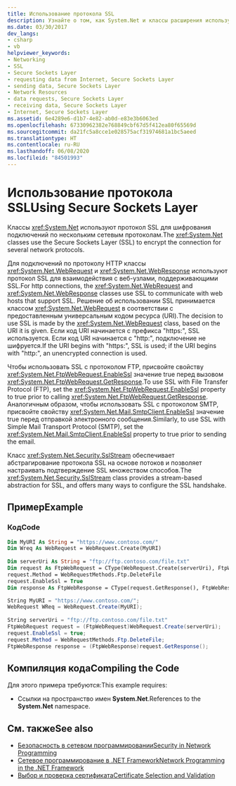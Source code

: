 ```yaml
---
title: Использование протокола SSL
description: Узнайте о том, как System.Net и классы расширения используют SSL для шифрования соединения для нескольких сетевых протоколов в .NET Framework.
ms.date: 03/30/2017
dev_langs:
- csharp
- vb
helpviewer_keywords:
- Networking
- SSL
- Secure Sockets Layer
- requesting data from Internet, Secure Sockets Layer
- sending data, Secure Sockets Layer
- Network Resources
- data requests, Secure Sockets Layer
- receiving data, Secure Sockets Layer
- Internet, Secure Sockets Layer
ms.assetid: 6e4289e6-d1b7-4e82-ab0d-e83e3b6063ed
ms.openlocfilehash: 67330962382e768849cbf67d5f412ea80f65569d
ms.sourcegitcommit: da21fc5a8cce1e028575acf31974681a1bc5aeed
ms.translationtype: HT
ms.contentlocale: ru-RU
ms.lasthandoff: 06/08/2020
ms.locfileid: "84501993"
---
```

# <a name="using-secure-sockets-layer"></a><span data-ttu-id="b7ae0-103">Использование протокола SSL</span><span class="sxs-lookup"><span data-stu-id="b7ae0-103">Using Secure Sockets Layer</span></span>
<span data-ttu-id="b7ae0-104">Классы <xref:System.Net> используют протокол SSL для шифрования подключений по нескольким сетевым протоколам.</span><span class="sxs-lookup"><span data-stu-id="b7ae0-104">The <xref:System.Net> classes use the Secure Sockets Layer (SSL) to encrypt the connection for several network protocols.</span></span>  
  
 <span data-ttu-id="b7ae0-105">Для подключений по протоколу HTTP классы <xref:System.Net.WebRequest> и <xref:System.Net.WebResponse> используют протокол SSL для взаимодействия с веб-узлами, поддерживающими SSL.</span><span class="sxs-lookup"><span data-stu-id="b7ae0-105">For http connections, the <xref:System.Net.WebRequest> and <xref:System.Net.WebResponse> classes use SSL to communicate with web hosts that support SSL.</span></span> <span data-ttu-id="b7ae0-106">Решение об использовании SSL принимается классом <xref:System.Net.WebRequest> в соответствии с предоставленным универсальным кодом ресурса (URI).</span><span class="sxs-lookup"><span data-stu-id="b7ae0-106">The decision to use SSL is made by the <xref:System.Net.WebRequest> class, based on the URI it is given.</span></span> <span data-ttu-id="b7ae0-107">Если код URI начинается с префикса "https:", SSL используется. Если код URI начинается с "http:", подключение не шифруется.</span><span class="sxs-lookup"><span data-stu-id="b7ae0-107">If the URI begins with "https:", SSL is used; if the URI begins with "http:", an unencrypted connection is used.</span></span>  
  
 <span data-ttu-id="b7ae0-108">Чтобы использовать SSL с протоколом FTP, присвойте свойству <xref:System.Net.FtpWebRequest.EnableSsl> значение true перед вызовом <xref:System.Net.FtpWebRequest.GetResponse>.</span><span class="sxs-lookup"><span data-stu-id="b7ae0-108">To use SSL with File Transfer Protocol (FTP), set the <xref:System.Net.FtpWebRequest.EnableSsl> property to true prior to calling <xref:System.Net.FtpWebRequest.GetResponse>.</span></span> <span data-ttu-id="b7ae0-109">Аналогичным образом, чтобы использовать SSL с протоколом SMTP, присвойте свойству <xref:System.Net.Mail.SmtpClient.EnableSsl> значение true перед отправкой электронного сообщения.</span><span class="sxs-lookup"><span data-stu-id="b7ae0-109">Similarly, to use SSL with Simple Mail Transport Protocol (SMTP), set the <xref:System.Net.Mail.SmtpClient.EnableSsl> property to true prior to sending the email.</span></span>  
  
 <span data-ttu-id="b7ae0-110">Класс <xref:System.Net.Security.SslStream> обеспечивает абстрагирование протокола SSL на основе потоков и позволяет настраивать подтверждение SSL множеством способов.</span><span class="sxs-lookup"><span data-stu-id="b7ae0-110">The <xref:System.Net.Security.SslStream> class provides a stream-based abstraction for SSL, and offers many ways to configure the SSL handshake.</span></span>  
  
## <a name="example"></a><span data-ttu-id="b7ae0-111">Пример</span><span class="sxs-lookup"><span data-stu-id="b7ae0-111">Example</span></span>  
  
### <a name="code"></a><span data-ttu-id="b7ae0-112">Код</span><span class="sxs-lookup"><span data-stu-id="b7ae0-112">Code</span></span>  
  
```vb  
Dim MyURI As String = "https://www.contoso.com/"  
Dim Wreq As WebRequest = WebRequest.Create(MyURI)  
  
Dim serverUri As String = "ftp://ftp.contoso.com/file.txt"  
Dim request As FtpWebRequest = CType(WebRequest.Create(serverUri), FtpWebRequest)  
request.Method = WebRequestMethods.Ftp.DeleteFile  
request.EnableSsl = True  
Dim response As FtpWebResponse = CType(request.GetResponse(), FtpWebResponse)  
```  
  
```csharp  
String MyURI = "https://www.contoso.com/";  
WebRequest WReq = WebRequest.Create(MyURI);  
  
String serverUri = "ftp://ftp.contoso.com/file.txt"  
FtpWebRequest request = (FtpWebRequest)WebRequest.Create(serverUri);  
request.EnableSsl = true;  
request.Method = WebRequestMethods.Ftp.DeleteFile;  
FtpWebResponse response = (FtpWebResponse)request.GetResponse();  
```  
  
## <a name="compiling-the-code"></a><span data-ttu-id="b7ae0-113">Компиляция кода</span><span class="sxs-lookup"><span data-stu-id="b7ae0-113">Compiling the Code</span></span>  
 <span data-ttu-id="b7ae0-114">Для этого примера требуются:</span><span class="sxs-lookup"><span data-stu-id="b7ae0-114">This example requires:</span></span>  
  
- <span data-ttu-id="b7ae0-115">Ссылки на пространство имен **System.Net**.</span><span class="sxs-lookup"><span data-stu-id="b7ae0-115">References to the **System.Net** namespace.</span></span>  
  
## <a name="see-also"></a><span data-ttu-id="b7ae0-116">См. также</span><span class="sxs-lookup"><span data-stu-id="b7ae0-116">See also</span></span>

- [<span data-ttu-id="b7ae0-117">Безопасность в сетевом программировании</span><span class="sxs-lookup"><span data-stu-id="b7ae0-117">Security in Network Programming</span></span>](security-in-network-programming.md)
- [<span data-ttu-id="b7ae0-118">Сетевое программирование в .NET Framework</span><span class="sxs-lookup"><span data-stu-id="b7ae0-118">Network Programming in the .NET Framework</span></span>](index.md)
- [<span data-ttu-id="b7ae0-119">Выбор и проверка сертификата</span><span class="sxs-lookup"><span data-stu-id="b7ae0-119">Certificate Selection and Validation</span></span>](certificate-selection-and-validation.md)
